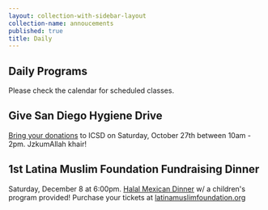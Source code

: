 ```yaml
---
layout: collection-with-sidebar-layout
collection-name: annoucements
published: true
title: Daily
---
```

## Daily Programs
Please check the calendar for scheduled classes.

## Give San Diego Hygiene Drive
[Bring your donations](http://www.icsd.org/events/hygiene-drive) to ICSD on Saturday, October 27th between 10am - 2pm. JzkumAllah khair!

## 1st Latina Muslim Foundation Fundraising Dinner
Saturday, December 8 at 6:00pm. [Halal Mexican Dinner](http://www.icsd.org/events/1st-latina-muslim-foundation-fundraising-dinner) w/ a children's program provided! Purchase your tickets at [latinamuslimfoundation.org](latinamuslimfoundation.org)
